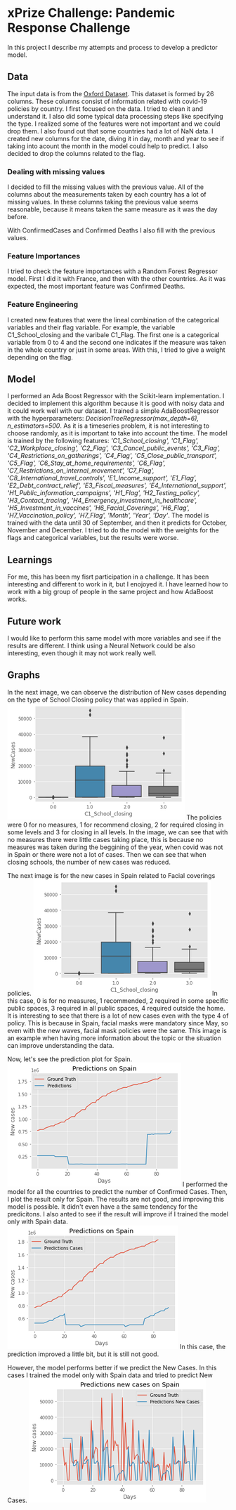 # xPrize Challenge: Pandemic Response Challenge
In this project I describe my attempts and process to develop a predictor model. 

## Data 
The input data is from the [Oxford Dataset](https://github.com/OxCGRT/covid-policy-tracker/tree/master/data).
This dataset is formed by 26 columns. These columns consist of information related with covid-19 policies by country. 
I first focused on the data. I tried to clean it and understand it. I also did some typical data processing steps like specifying the type. 
I realized some of the features were not important and we could drop them. 
I also found out that some countries had a lot of NaN data. 
I created new columns for the date, diving it in day, month and year to see if taking into acount the month in the model could help to predict. 
I also decided to drop the columns related to the flag. 

### Dealing with missing values
I decided to fill the missing values with the previous value. All of the columns about the measurements taken by each country has a lot of missing values. In these columns taking the previous value seems reasonable, because it means taken the same measure as it was the day before.

With ConfirmedCases and Confirmed Deaths I also fill with the previous values. 

### Feature Importances
I tried to check the feature importances with a Random Forest Regressor model. 
First I did it with France, and then with the other countries. As it was expected, the most important feature was Confirmed Deaths. 

### Feature Engineering
I created new features that were the lineal combination of the categorical variables and their flag variable. For example, the variable C1_School_closing and the varibale C1_Flag. The first one is a categorical variable from 0 to 4 and the second one indicates if the measure was taken in the whole country or just in some areas. With this, I tried to give a weight depending on the flag. 

## Model
I performed an Ada Boost Regressor with the Scikit-learn implementation. I decided to implement this algorithm because it is good with noisy data and it could work well with our dataset. 
I trained a simple AdaBoostRegressor with the hyperparameters: *DecisionTreeRegressor(max_depth=6), n_estimators=500*.
As it is a timeseries problem, it is not interesting to choose randomly, as it is important to take into account the time. 
The model is trained by the following features: *'C1_School_closing', 'C1_Flag', 'C2_Workplace_closing', 'C2_Flag', 'C3_Cancel_public_events', 'C3_Flag', 'C4_Restrictions_on_gatherings', 'C4_Flag', 'C5_Close_public_transport', 'C5_Flag', 'C6_Stay_at_home_requirements', 'C6_Flag', 'C7_Restrictions_on_internal_movement', 'C7_Flag', 'C8_International_travel_controls', 'E1_Income_support', 'E1_Flag', 'E2_Debt_contract_relief', 'E3_Fiscal_measures', 'E4_International_support', 'H1_Public_information_campaigns', 'H1_Flag', 'H2_Testing_policy', 'H3_Contact_tracing', 'H4_Emergency_investment_in_healthcare', 'H5_Investment_in_vaccines', 'H6_Facial_Coverings', 'H6_Flag', 'H7_Vaccination_policy', 'H7_Flag', 'Month', 'Year', 'Day'*. 
The model is trained with the data until 30 of September, and then it predicts for October, November and December. 
I tried to do the model with the weights for the flags and categorical variables, but the results were worse. 

## Learnings
For me, this has been my fisrt participation in a challenge. It has been interesting and different to work in it, but I enojoyed it. I have learned how to work with a big group of people in the same project and how AdaBoost works. 

## Future work
I would like to perform this same model with more variables and see if the results are different. 
I think using a Neural Network could be also interesting, even though it may not work really well.

## Graphs
In the next image, we can observe the distribution of New cases depending on the type of School Closing policy that was applied in Spain.
![School Closing policy that was applied in Spain](Images/SpainNewCasesSchoolClosing.png)
The policies were 0 for no measures, 1 for recommend closing, 2 for required closing in some levels and 3 for closing in all levels. 
In the image, we can see that with no measures there were little cases taking place, this is because no measures was taken during the beggining of the year, when covid was not in Spain or there were not a lot of cases. 
Then we can see that when closing schools, the number of new cases was reduced. 

The next image is for the new cases in Spain related to Facial coverings policies.
![new cases in Spain related to Facial coverings policies](Images/SpainNewCasesSchoolClosing.png)
In this case, 0 is for no measures, 1 recommended, 2 required in some specific public spaces, 3 required in all public spaces, 4 required outside the home.
It is interesting to see that there is a lot of new cases even with the type 4 of policy. This is because in Spain, facial masks were mandatory since May, so even with the new waves, facial mask policies were the same. 
This image is an example when having more information about the topic or the situation can improve understanding the data. 

Now, let's see the prediction plot for Spain.
![prediction plot for Spain](Images/SpainPrediction.png)
I performed the model for all the countries to predict the number of Confirmed Cases. Then, I plot the result only for Spain.
The results are not good, and improving this model is possible. It didn't even have a the same tendency for the predicitons. 
I also anted to see if the result will improve if I trained the model only with Spain data.
![prediction plot only for Spain](Images/OnlySpainPrediction.png)
In this case, the prediction improved a little bit, but it is still not good.

However, the model performs better if we predict the New Cases. In this cases I trained the model only with Spain data and tried to predict New Cases.
![NewCases prediction for Spain](Images/predictedNewCasesSpain.png)
